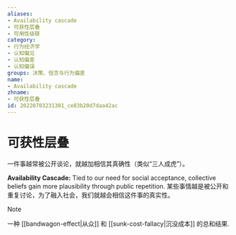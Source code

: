 ```yaml
---
aliases:
- Availability cascade
- 可获性层叠
- 可用性级联
category:
- 行为经济学
- 认知偏见
- 认知偏差
- 认知偏误
groups: 决策、信念与行为偏差
name:
- Availability cascade
zhname:
- 可获性层叠
id: 20220703231301_ce83b20d7daa42ac
---
```


# 可获性层叠

一件事越常被公开谈论，就越加相信其真确性（类似“三人成虎”）。

**Availability Cascade:** Tied to our need for social acceptance, collective beliefs gain more plausibility through public repetition.
某些事情越是被公开和重复讨论，为了融入社会，我们就越会相信这件事的真实性。

> [!NOTE]
> 一种 [[bandwagon-effect|从众]] 和 [[sunk-cost-fallacy|沉没成本]] 的总和结果.
